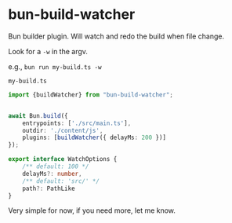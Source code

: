 # bun-build-watcher

Bun builder plugin. Will watch and redo the build when file change. 

Look for a `-w` in the argv. 

e.g., `bun run my-build.ts -w`

`my-build.ts`

```ts
import {buildWatcher} from "bun-build-watcher";


await Bun.build({
	entrypoints: ['./src/main.ts'],
	outdir: './content/js',
	plugins: [buildWatcher({ delayMs: 200 })]
});

```

```ts
export interface WatchOptions {
	/** default: 100 */
	delayMs?: number,
	/** default: 'src/' */
	path?: PathLike
}
```

Very simple for now, if you need more, let me know. 